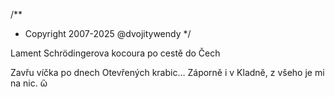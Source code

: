 /**
* Copyright 2007-2025 @dvojitywendy
*/

Lament Schrödingerova kocoura po cestě do Čech

Zavřu víčka po dnech
Otevřených krabic…
Záporně i v Kladně,
z všeho je mi na nic.
ὣ
